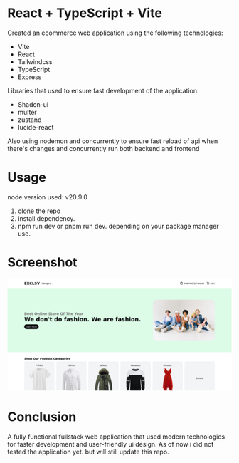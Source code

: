 # React + TypeScript + Vite

Created an ecommerce web application using the following technologies:
- Vite
- React
- Tailwindcss
- TypeScript
- Express

Libraries that used to ensure fast development of the application:
- Shadcn-ui
- multer
- zustand
- lucide-react

Also using nodemon and concurrently to ensure fast reload of api when there's changes and concurrently run both backend and frontend

# Usage
node version used: v20.9.0

1. clone the repo
2. install dependency.
3. npm run dev or pnpm run dev. depending on your package manager use.

# Screenshot
![Home](screenshot/home.png)

# Conclusion
A fully functional fullstack web application that used modern technologies for faster development and user-friendly ui design. As of now i did not tested the application yet. but will still update this repo.
